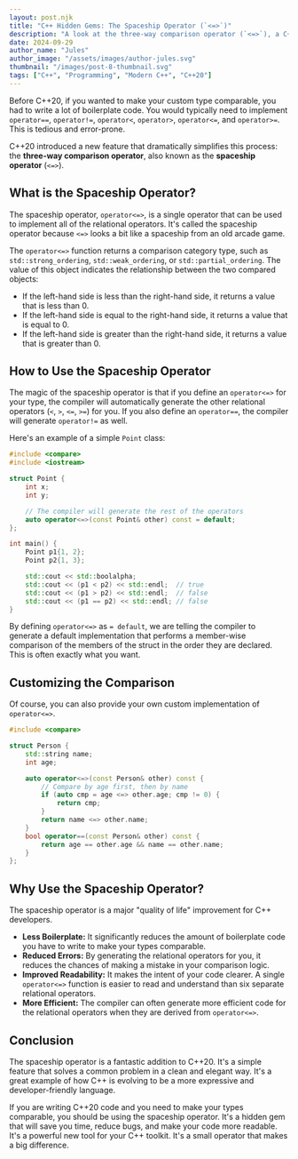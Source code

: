 ```yaml
---
layout: post.njk
title: "C++ Hidden Gems: The Spaceship Operator (`<=>`)"
description: "A look at the three-way comparison operator (`<=>`), a C++20 feature that simplifies the process of writing comparison operators."
date: 2024-09-29
author_name: "Jules"
author_image: "/assets/images/author-jules.svg"
thumbnail: "/images/post-8-thumbnail.svg"
tags: ["C++", "Programming", "Modern C++", "C++20"]
---
```


Before C++20, if you wanted to make your custom type comparable, you had to write a lot of boilerplate code. You would typically need to implement `operator==`, `operator!=`, `operator<`, `operator>`, `operator<=`, and `operator>=`. This is tedious and error-prone.

C++20 introduced a new feature that dramatically simplifies this process: the **three-way comparison operator**, also known as the **spaceship operator** (`<=>`).

## What is the Spaceship Operator?

The spaceship operator, `operator<=>`, is a single operator that can be used to implement all of the relational operators. It's called the spaceship operator because `<=>` looks a bit like a spaceship from an old arcade game.

The `operator<=>` function returns a comparison category type, such as `std::strong_ordering`, `std::weak_ordering`, or `std::partial_ordering`. The value of this object indicates the relationship between the two compared objects:

*   If the left-hand side is less than the right-hand side, it returns a value that is less than 0.
*   If the left-hand side is equal to the right-hand side, it returns a value that is equal to 0.
*   If the left-hand side is greater than the right-hand side, it returns a value that is greater than 0.

## How to Use the Spaceship Operator

The magic of the spaceship operator is that if you define an `operator<=>` for your type, the compiler will automatically generate the other relational operators (`<`, `>`, `<=`, `>=`) for you. If you also define an `operator==`, the compiler will generate `operator!=` as well.

Here's an example of a simple `Point` class:

```cpp
#include <compare>
#include <iostream>

struct Point {
    int x;
    int y;

    // The compiler will generate the rest of the operators
    auto operator<=>(const Point& other) const = default;
};

int main() {
    Point p1{1, 2};
    Point p2{1, 3};

    std::cout << std::boolalpha;
    std::cout << (p1 < p2) << std::endl;  // true
    std::cout << (p1 > p2) << std::endl;  // false
    std::cout << (p1 == p2) << std::endl; // false
}
```

By defining `operator<=>` as `= default`, we are telling the compiler to generate a default implementation that performs a member-wise comparison of the members of the struct in the order they are declared. This is often exactly what you want.

## Customizing the Comparison

Of course, you can also provide your own custom implementation of `operator<=>`.

```cpp
#include <compare>

struct Person {
    std::string name;
    int age;

    auto operator<=>(const Person& other) const {
        // Compare by age first, then by name
        if (auto cmp = age <=> other.age; cmp != 0) {
            return cmp;
        }
        return name <=> other.name;
    }
    bool operator==(const Person& other) const {
        return age == other.age && name == other.name;
    }
};
```

## Why Use the Spaceship Operator?

The spaceship operator is a major "quality of life" improvement for C++ developers.

*   **Less Boilerplate:** It significantly reduces the amount of boilerplate code you have to write to make your types comparable.
*   **Reduced Errors:** By generating the relational operators for you, it reduces the chances of making a mistake in your comparison logic.
*   **Improved Readability:** It makes the intent of your code clearer. A single `operator<=>` function is easier to read and understand than six separate relational operators.
*   **More Efficient:** The compiler can often generate more efficient code for the relational operators when they are derived from `operator<=>`.

## Conclusion

The spaceship operator is a fantastic addition to C++20. It's a simple feature that solves a common problem in a clean and elegant way. It's a great example of how C++ is evolving to be a more expressive and developer-friendly language.

If you are writing C++20 code and you need to make your types comparable, you should be using the spaceship operator. It's a hidden gem that will save you time, reduce bugs, and make your code more readable. It's a powerful new tool for your C++ toolkit. It's a small operator that makes a big difference.
